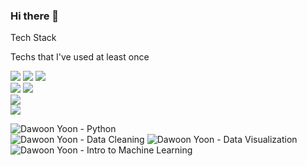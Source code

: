 ### Hi there 👋


Tech Stack

Techs that I've used at least once


<img src="https://img.shields.io/badge/Python-3766AB?style=flat-square&logo=Python&logoColor=white"/></a>
<img src="https://img.shields.io/badge/R-276DC3?style=flat-square&logo=R&logoColor=white"/></a>
<img src="https://img.shields.io/badge/Oracle-F80000?style=flat-square&logo=Oracle&logoColor=white"/></a>  
<img src="https://img.shields.io/badge/PowerBI-F2C811?style=flat-square&logo=PowerBI&logoColor=white"/></a>
<img src="https://img.shields.io/badge/Tableau-E97627?style=flat-square&logo=Tableau&logoColor=white"/></a>  
<img src="https://img.shields.io/badge/Elasticsearch-005571?style=flat-square&logo=Elasticsearch&logoColor=white"/></a>  
<img src="https://img.shields.io/badge/Flutter-02569B?style=flat-square&logo=Flutter&logoColor=white"/></a>  

![Dawoon Yoon - Python](https://user-images.githubusercontent.com/76020610/126043384-492c5a57-5100-41ff-a7cb-042d4d4318d1.png)  
![Dawoon Yoon - Data Cleaning](https://user-images.githubusercontent.com/76020610/127013503-91a552bc-daec-4c5d-a927-065f09553b3a.png)
![Dawoon Yoon - Data Visualization](https://user-images.githubusercontent.com/76020610/127744258-1121edf6-c291-4aa1-9853-7a031c128bc7.png)
![Dawoon Yoon - Intro to Machine Learning](https://user-images.githubusercontent.com/76020610/127884756-60a8ca33-a0fa-4301-9af1-47cc43fa9cce.png)


#

<!--
**dawoonyoon/dawoonyoon** is a ✨ _special_ ✨ repository because its `README.md` (this file) appears on your GitHub profile.

Here are some ideas to get you started:

- 🔭 I’m currently working on ...
- 🌱 I’m currently learning ...
- 👯 I’m looking to collaborate on ...
- 🤔 I’m looking for help with ...
- 💬 Ask me about ...
- 📫 How to reach me: ...
- 😄 Pronouns: ...
- ⚡ Fun fact: ...
-->
